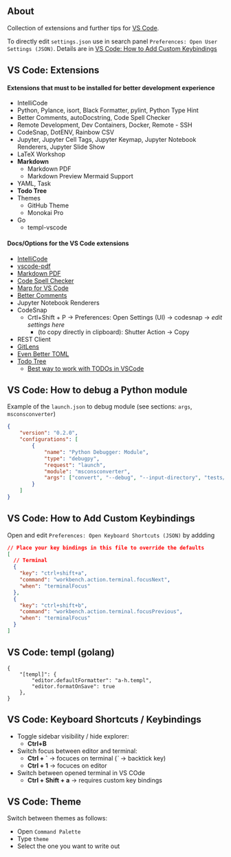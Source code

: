 ## About

Collection of extensions and further tips for [VS Code](https://code.visualstudio.com/).

To directly edit ```settings.json``` use in search panel ```Preferences: Open User Settings (JSON)```. Details are in [VS Code: How to Add Custom Keybindings](#vs-code-how-to-add-custom-keybindings)

## VS Code: Extensions

#### Extensions that must to be installed for better development experience

* IntelliCode
* Python, Pylance, isort, Black Formatter, pylint, Python Type Hint
* Better Comments, autoDocstring, Code Spell Checker
* Remote Development, Dev Containers, Docker, Remote - SSH
* CodeSnap, DotENV, Rainbow CSV
* Jupyter, Jupyter Cell Tags, Jupyter Keymap, Jupyter Notebook Renderers, Jupyter Slide Show
* LaTeX Workshop
* **Markdown**
    + Markdown PDF
    + Markdown Preview Mermaid Support
* YAML, Task
* **Todo Tree**
* Themes
    + GitHub Theme
    + Monokai Pro
* Go
    + templ-vscode


#### Docs/Options for the VS Code extensions

* [IntelliCode](https://marketplace.visualstudio.com/items?itemName=VisualStudioExptTeam.vscodeintellicode)
* [vscode-pdf](https://marketplace.visualstudio.com/items?itemName=tomoki1207.pdf)
* [Markdown PDF](https://marketplace.visualstudio.com/items?itemName=yzane.markdown-pdf)
* [Code Spell Checker](https://marketplace.visualstudio.com/items?itemName=streetsidesoftware.code-spell-checker)
* [Marp for VS Code](https://marketplace.visualstudio.com/items?itemName=marp-team.marp-vscode)
* [Better Comments](https://marketplace.visualstudio.com/items?itemName=aaron-bond.better-comments)
* Jupyter Notebook Renderers
* CodeSnap
    - Crtl+Shift + P -> Preferences: Open Settings (UI) -> codesnap -> *edit settings here*
        - (to copy directly in clipboard): Shutter Action -> Copy
* REST Client
* [GitLens](https://marketplace.visualstudio.com/items?itemName=eamodio.gitlens)
* [Even Better TOML](https://marketplace.visualstudio.com/items?itemName=tamasfe.even-better-toml)
* [Todo Tree](https://marketplace.visualstudio.com/items?itemName=Gruntfuggly.todo-tree)
    - [Best way to work with TODOs in VSCode](https://thomasventurini.com/articles/the-best-way-to-work-with-todos-in-vscode/)

## VS Code: How to debug a Python module

Example of the ```launch.json``` to debug module (see sections: ```args```, ```msconsconverter```)
```json
{
    "version": "0.2.0",
    "configurations": [
        {
            "name": "Python Debugger: Module",
            "type": "debugpy",
            "request": "launch",
            "module": "msconsconverter",
            "args": ["convert", "--debug", "--input-directory", "tests/data", "--output-directory", "tests/data/output"],
        }
    ]
}
```

## VS Code: How to Add Custom Keybindings

Open and edit ```Preferences: Open Keyboard Shortcuts (JSON)``` by addding
```json
// Place your key bindings in this file to override the defaults
[
  // Terminal
  {
    "key": "ctrl+shift+a",
    "command": "workbench.action.terminal.focusNext",
    "when": "terminalFocus"
  },
  {
    "key": "ctrl+shift+b",
    "command": "workbench.action.terminal.focusPrevious",
    "when": "terminalFocus"
  }
]
```

## VS Code: templ (golang)
```
{
    "[templ]": {
        "editor.defaultFormatter": "a-h.templ",
		"editor.formatOnSave": true
    },
}
```

## VS Code: Keyboard Shortcuts / Keybindings

* Toggle sidebar visibility / hide explorer:
    - **Ctrl+B**
* Switch focus between editor and terminal:
    - **Ctrl + \`** -> focuces on terminal (*\`* -> backtick key)
    - **Ctrl + 1** -> focuces on editor
* Switch between opened terminal in VS COde
   - **Ctrl + Shift + a** -> requires custom key bindings

## VS Code: Theme

Switch between themes as follows:
* Open `Command Palette`
* Type `theme`
* Select the one you want to write out
